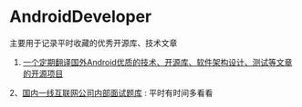 # AndroidDeveloper
主要用于记录平时收藏的优秀开源库、技术文章


1. [一个定期翻译国外Android优质的技术、开源库、软件架构设计、测试等文章的开源项目](https://github.com/hehonghui/android-tech-frontier)

2、[国内一线互联网公司内部面试题库](https://github.com/JackyAndroid/AndroidInterview-Q-A/blob/master/README-CN.md) : 平时有时间多看看
